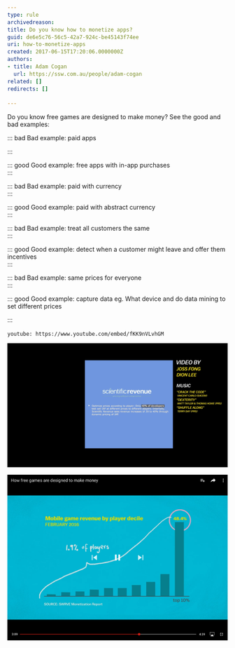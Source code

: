 ```yaml
---
type: rule
archivedreason: 
title: Do you know how to monetize apps?
guid: de6e5c76-56c5-42a7-924c-be45143f74ee
uri: how-to-monetize-apps
created: 2017-06-15T17:20:06.0000000Z
authors:
- title: Adam Cogan
  url: https://ssw.com.au/people/adam-cogan
related: []
redirects: []

---
```


Do you know free games are designed to make money? See the good and bad examples:

<!--endintro-->




::: bad
Bad example: paid apps

:::


::: good
Good example: free apps with in-app purchases  
:::




::: bad
Bad example: paid with currency  
:::


::: good
Good example: paid with abstract currency  
:::




::: bad
Bad example: treat all customers the same  
:::


::: good
Good example: detect when a customer might leave and offer them incentives  
:::




::: bad
Bad example: same prices for everyone  
:::


::: good
Good example: capture data eg. What device and do data mining to set different prices 

:::




`youtube: https://www.youtube.com/embed/fKK9nVLvhGM`
 

![Figure: some apps charge more based on the device you are using](how-to-monetize.png)  

![Figure: know app developers make most of their in-app purchases from the whales 🐳](how-to-monetize-2.png)
